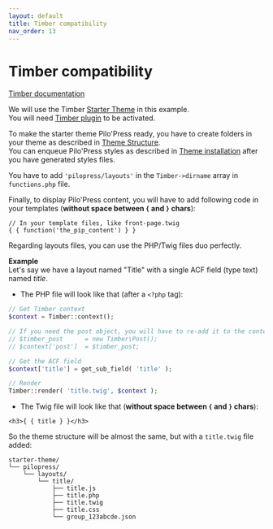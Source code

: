 ```yaml
---
layout: default
title: Timber compatibility
nav_order: 13
---
```


# Timber compatibility

[Timber documentation](https://timber.github.io/docs/)

We will use the Timber [Starter Theme](https://github.com/timber/starter-theme) in this example.  
You will need [Timber plugin](https://fr.wordpress.org/plugins/timber-library/) to be activated.

To make the starter theme Pilo'Press ready, you have to create folders in your theme as described in [Theme Structure](/PiloPress/docs/theme-structure).  
You can enqueue Pilo'Press styles as described in [Theme installation](/PiloPress/docs/theme-installation) after you have generated styles files.

You have to add `'pilopress/layouts'` in the `Timber->dirname` array in `functions.php` file.

Finally, to display Pilo'Press content, you will have to add following code in your templates (**without space between `{` and `}` chars**):
~~~~twig
// In your template files, like front-page.twig
{ { function('the_pip_content') } }
~~~~

Regarding layouts files, you can use the PHP/Twig files duo perfectly.  

**Example**  
Let's say we have a layout named "Title" with a single ACF field (type text) named _title_.

- The PHP file will look like that (after a `<?php` tag):  


```php
// Get Timber context
$context = Timber::context();

// If you need the post object, you will have to re-add it to the context
// $timber_post      = new Timber\Post();
// $context['post']  = $timber_post;

// Get the ACF field
$context['title'] = get_sub_field( 'title' );

// Render
Timber::render( 'title.twig', $context );
```


- The Twig file will look like that (**without space between `{` and `}` chars**):  


~~~~twig
<h3>{ { title } }</h3>
~~~~

So the theme structure will be almost the same, but with a `title.twig` file added:  
```
starter-theme/
└── pilopress/
    └── layouts/
        └── title/
            ├── title.js
            ├── title.php
            ├── title.twig
            ├── title.css
            └── group_123abcde.json
```

